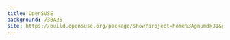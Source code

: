 ```yaml
---
title: OpenSUSE
background: 73BA25
site: https://build.opensuse.org/package/show?project=home%3Agnumdk31&package=lollypop
---
```

